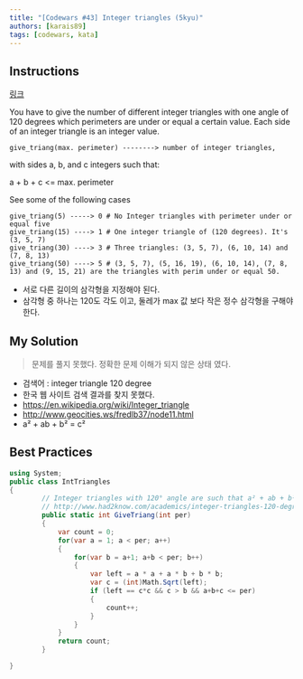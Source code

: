 ```yaml
---
title: "[Codewars #43] Integer triangles (5kyu)"
authors: [karais89]
tags: [codewars, kata]
---
```


## Instructions

[링크](https://www.codewars.com/kata/55db7b239a11ac71d600009d/train/csharp)

You have to give the number of different integer triangles with one angle of 120 degrees which perimeters are under or equal a certain value. Each side of an integer triangle is an integer value.
```
give_triang(max. perimeter) --------> number of integer triangles,
```
with sides a, b, and c integers such that:

a + b + c <= max. perimeter

See some of the following cases
```
give_triang(5) -----> 0 # No Integer triangles with perimeter under or equal five
give_triang(15) ----> 1 # One integer triangle of (120 degrees). It's (3, 5, 7)
give_triang(30) ----> 3 # Three triangles: (3, 5, 7), (6, 10, 14) and (7, 8, 13)
give_triang(50) ----> 5 # (3, 5, 7), (5, 16, 19), (6, 10, 14), (7, 8, 13) and (9, 15, 21) are the triangles with perim under or equal 50.
```

- 서로 다른 길이의 삼각형을 지정해야 된다.
- 삼각형 중 하나는 120도 각도 이고, 둘레가 max 값 보다 작은 정수 삼각형을 구해야 한다.

## My Solution

> 문제를 풀지 못했다. 정확한 문제 이해가 되지 않은 상태 였다.

- 검색어 : integer triangle 120 degree
- 한국 웹 사이트 검색 결과를 찾지 못했다.
- https://en.wikipedia.org/wiki/Integer_triangle
- http://www.geocities.ws/fredlb37/node11.html
- a² + ab + b² = c²

## Best Practices

```csharp
using System;
public class IntTriangles
{
        // Integer triangles with 120° angle are such that a² + ab + b² = c²
        // http://www.had2know.com/academics/integer-triangles-120-degree-angle.html
        public static int GiveTriang(int per)
        {
            var count = 0;
            for(var a = 1; a < per; a++)
            {
                for(var b = a+1; a+b < per; b++)
                {
                    var left = a * a + a * b + b * b;
                    var c = (int)Math.Sqrt(left);
                    if (left == c*c && c > b && a+b+c <= per)
                    {
                        count++;
                    }
                }
            }
            return count;
        }

}
```